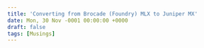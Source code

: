 ```yaml
---
title: 'Converting from Brocade (Foundry) MLX to Juniper MX'
date: Mon, 30 Nov -0001 00:00:00 +0000
draft: false
tags: [Musings]
---
```


